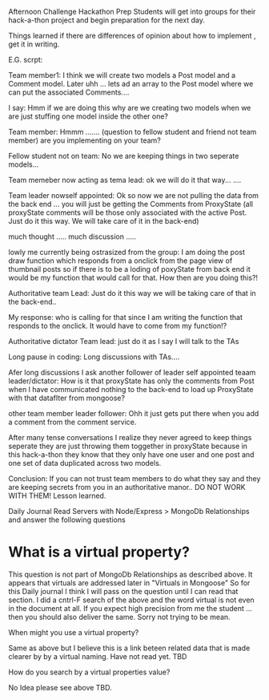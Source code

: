 Afternoon Challenge
Hackathon Prep
Students will get into groups for their hack-a-thon project and begin preparation for the next day.



Things learned if there are differences of opinion about how to implement , get it in writing.

E.G. scrpt:

Team member1: I think we will create two models a Post model and a Comment model. Later uhh ... lets ad an array to the Post model where we can put the associated Comments....

I say: Hmm if we are doing this why are we creating two models when we are just stuffing one model inside the other one?

Team member: Hmmm ....... (question to fellow student and friend not team member) are you implementing on your team?  

Fellow student not on team: No we are keeping things in two seperate models...

Team memeber now acting as tema lead: ok we will do it that way...
....

Team leader nowself appointed: Ok so now we are not pulling the data from the back end ... you will just be getting the Comments from ProxyState (all proxyState comments will be those only associated with the active Post.  Just do it this way. We will take care of it in the back-end)

much thought .....  much discussion .....

lowly me currently being ostrasized from the group: I am doing the post draw function which responds from a onclick from the page view of thumbnail posts so if there is to be a loding of poxyState from back end it would be my function that would call for that. How then are you doing this?! 

Authoritative team Lead:  Just do it this way we will be taking care of that in the back-end..

My response: who is calling for that since I am writing the function that responds to the onclick. It would have to come from my function!?

Authoritative dictator Team lead: just do it as I say I will talk to the TAs


Long pause in coding:
Long discussions with TAs....

Afer long discussions I ask another follower of leader self appointed teaam leader/dictator:  How is it that proxyState has only the comments from Post when I have communicated nothing to the back-end to load up ProxyState with that datafIter from mongoose?

other team member leader follower: Ohh it just gets put there when you add a comment from the comment service. 

After many tense conversations I realize they never agreed to keep things seperate they are just throwing them toggether in proxyState because in this hack-a-thon they know that they only have one user and one post and one set of data duplicated across two models.  

Conclusion: If you can not trust team members to do what they say and they are keeping secrets from you in an authoritative manor..  DO NOT WORK WITH THEM!  Lesson learned. 


Daily Journal
Read Servers with Node/Express > MongoDb Relationships and answer the following questions

# What is a virtual property? 

This question is not part of MongoDb Relationships as described above. It appears that virtuals are addressed later in "Virtuals in Mongoose" So for this Daily journal I think I will pass on the question until I can  read that section. I did a cntrl-F search of the above and the word virtual is not even in the document at all. If you expect high precision from me the student ... then you should also deliver the same. Sorry not trying to be mean.

When might you use a virtual property?

Same as above but I believe this is a link beteen related data that is made clearer by by a virtual naming. Have not read yet. TBD

How do you search by a virtual properties value?

No Idea please see above TBD.